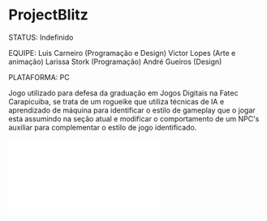 # ProjectBlitz

STATUS: Indefinido

EQUIPE: Luis Carneiro (Programação e Design)
        Victor Lopes (Arte e animação)
        Larissa Stork (Programação)
        André Gueiros (Design)

PLATAFORMA: PC

Jogo utilizado para defesa da graduação em Jogos Digitais na Fatec Carapicuiba, se trata de um rogueike que utiliza técnicas de IA e aprendizado de máquina para identificar o estilo de gameplay que o jogar esta assumindo na seção atual e modificar o comportamento de um NPC's auxiliar para complementar o estilo de jogo identificado.

![](GDD/GDD%20Projeto%20Blitz.pdf)




